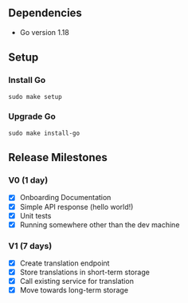 ## Dependencies
 
- Go version 1.18
 
## Setup

### Install Go
`sudo make setup`

### Upgrade Go
`sudo make install-go`
 
## Release Milestones
 
### V0 (1 day)
- [x] Onboarding Documentation
- [x] Simple API response (hello world!)
- [x] Unit tests
- [x] Running somewhere other than the dev machine
 
### V1 (7 days)
- [x] Create translation endpoint
- [x] Store translations in short-term storage
- [x] Call existing service for translation
- [x] Move towards long-term storage
